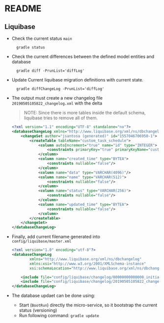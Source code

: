 # README


## Liquibase

- Check the current status `main`

        gradle status
   
- Check the current differences between the defined model entities and database
    
        gradle diff -PrunList='diffLog'
    
- Update Current liquibase migration definitions with current state.

        gradle diffChangeLog -PrunList='diffLog'
        
- The output must create a new changelog file `20190505105822_changelog.xml` with the delta

    > NOTE: Since there is more tables inside the default schema, liquibase tries to remove all of them.
    
    ```xml
    <?xml version="1.1" encoding="UTF-8" standalone="no"?>
    <databaseChangeLog xmlns="http://www.liquibase.org/xml/ns/dbchangelog" xmlns:ext="http://www.liquibase.org/xml/ns/dbchangelog-ext" xmlns:xsi="http://www.w3.org/2001/XMLSchema-instance" xsi:schemaLocation="http://www.liquibase.org/xml/ns/dbchangelog-ext http://www.liquibase.org/xml/ns/dbchangelog/dbchangelog-ext.xsd http://www.liquibase.org/xml/ns/dbchangelog http://www.liquibase.org/xml/ns/dbchangelog/dbchangelog-3.6.xsd">
        <changeSet author="jsantosa (generated)" id="1557046706950-1">
            <createTable tableName="custom_task_schedule">
                <column autoIncrement="true" name="id" type="INTEGER">
                    <constraints primaryKey="true" primaryKeyName="custom_task_schedulePK"/>
                </column>
                <column name="created_time" type="BYTEA">
                    <constraints nullable="false"/>
                </column>
                <column name="data" type="VARCHAR(4096)"/>
                <column name="name" type="VARCHAR(512)">
                    <constraints nullable="false"/>
                </column>
                <column name="status" type="VARCHAR(256)">
                    <constraints nullable="false"/>
                </column>
                <column name="updated_time" type="BYTEA">
                    <constraints nullable="false"/>
                </column>
            </createTable>
        </changeSet>
    </databaseChangeLog>
    ``` 

   
- Finally, add current filename generated into `config/liquibase/master.xml`

    ``` xml
    <?xml version="1.0" encoding="utf-8"?>
    <databaseChangeLog
            xmlns="http://www.liquibase.org/xml/ns/dbchangelog"
            xmlns:xsi="http://www.w3.org/2001/XMLSchema-instance"
            xsi:schemaLocation="http://www.liquibase.org/xml/ns/dbchangelog http://www.liquibase.org/xml/ns/dbchangelog/dbchangelog-3.5.xsd">
    
        <include file="config/liquibase/changelog/00000000000000_initial_schema.xml" relativeToChangelogFile="false"/>
        <include file="config/liquibase/changelog/20190505105822_changelog.xml" relativeToChangelogFile="false"/>
    </databaseChangeLog>
    ``` 
    
- The database updaet can be done using:

  - Start (`BootRun`) directly the micro-service, so it bootstrap the current status (versioning)
  - Run following command:  `gradle update`